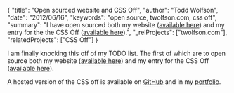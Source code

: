 {
  "title": "Open sourced website and CSS Off",
  "author": "Todd Wolfson",
  "date": "2012/06/16",
  "keywords": "open source, twolfson.com, css off",
  "summary": "I have open sourced both my website ([available here](https://github.com/twolfson/twolfson.com)) and my entry for the the CSS Off ([available here](https://github.com/twolfson/CSS-Off--2011-)).",
  "_relProjects": ["twolfson.com"],
  "relatedProjects": ["CSS Off"]
}

I am finally knocking this off of my TODO list. The first of which are to open source both my website ([available here](https://github.com/twolfson/twolfson.com)) and my entry for the CSS Off ([available here](https://github.com/twolfson/CSS-Off--2011-)).

A hosted version of the CSS off is available on [GitHub](http://twolfson.github.com/CSS-Off--2011-/) and in my [portfolio](http://twolfson.com/public/portfolio/css_off/).